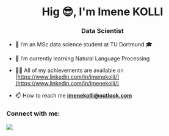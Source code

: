 <h1 align="center">Hig 😎, I'm Imene KOLLI</h1>

<h3 align="center">Data Scientist</h3>

- 🔭 I’m an MSc data science student at TU Dortmund 🎓

- 🌱 I’m currently learning Natural Language Processing

- 👨‍💻 All of my achievements are available on [https://www.linkedin.com/in/imenekolli/](https://www.linkedin.com/in/imenekolli/)

- 📫 How to reach me **imenekolli@outlook.com**


<h3 align="left">Connect with me:</h3>



![](https://hit.yhype.me/github/profile?user_id=53266529)
